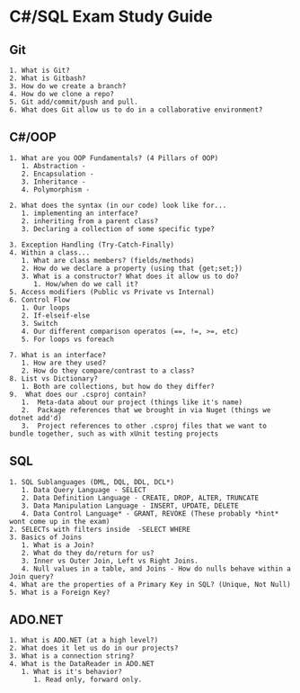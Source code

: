 # C#/SQL Exam Study Guide

## Git

    1. What is Git? 
    2. What is Gitbash?
    3. How do we create a branch?
    4. How do we clone a repo?
    5. Git add/commit/push and pull.
    6. What does Git allow us to do in a collaborative environment?

## C#/OOP

    1. What are you OOP Fundamentals? (4 Pillars of OOP)
       1. Abstraction - 
       2. Encapsulation - 
       3. Inheritance - 
       4. Polymorphism - 
   
    2. What does the syntax (in our code) look like for...
       1. implementing an interface?
       2. inheriting from a parent class?
       3. Declaring a collection of some specific type? 
    
    3. Exception Handling (Try-Catch-Finally)
    4. Within a class...
       1. What are class members? (fields/methods)
       2. How do we declare a property (using that {get;set;})
       3. What is a constructor? What does it allow us to do?
          1. How/when do we call it? 
    5. Access modifiers (Public vs Private vs Internal)
    6. Control Flow
       1. Our loops
       2. If-elseif-else
       3. Switch
       4. Our different comparison operatos (==, !=, >=, etc)
       5. For loops vs foreach
   
    7. What is an interface?
       1. How are they used?
       2. How do they compare/contrast to a class?
    8. List vs Dictionary?
       1. Both are collections, but how do they differ?
    9.  What does our .csproj contain?
       1.  Meta-data about our project (things like it's name)
       2.  Package references that we brought in via Nuget (things we dotnet add'd)
       3.  Project references to other .csproj files that we want to bundle together, such as with xUnit testing projects

## SQL
    1. SQL Sublanguages (DML, DQL, DDL, DCL*)
       1. Data Query Language - SELECT
       2. Data Definition Language - CREATE, DROP, ALTER, TRUNCATE
       3. Data Manipulation Language - INSERT, UPDATE, DELETE
       4. Data Control Language* - GRANT, REVOKE (These probably *hint* wont come up in the exam)
    2. SELECTs with filters inside  -SELECT WHERE
    3. Basics of Joins
       1. What is a Join?
       2. What do they do/return for us?
       3. Inner vs Outer Join, Left vs Right Joins. 
       4. Null values in a table, and Joins - How do nulls behave within a Join query?
    4. What are the properties of a Primary Key in SQL? (Unique, Not Null)
    5. What is a Foreign Key?

## ADO.NET
    1. What is ADO.NET (at a high level?)
    2. What does it let us do in our projects?
    3. What is a connection string? 
    4. What is the DataReader in ADO.NET
       1. What is it's behavior?
          1. Read only, forward only. 

